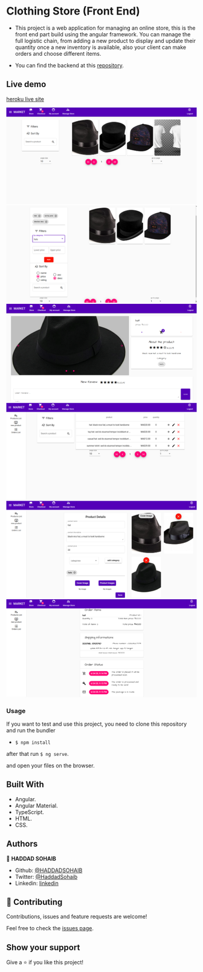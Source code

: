# Clothing Store (Front End)

- This project is a web application for managing an online store, this is the front end part build using the angular framework. You can manage the full logistic chain, from adding a new product to display and update their quantity once a new inventory is available, also your client can make orders and choose different items.

- You can find the backend at this [repository](https://github.com/HADDADSOHAIB/clothing-store-BE).

## Live demo

[heroku live site](https://ecom-projet.web.app/)

![start](/FE/src/assets/readme/1.png)
![start](/FE/src/assets/readme/2.png)
![start](/FE/src/assets/readme/3.png)
![start](/FE/src/assets/readme/4.png)
![start](/FE/src/assets/readme/5.png)
![start](/FE/src/assets/readme/6.png)

### Usage

If you want to test and use this project, you need to clone this repository and run the bundler

- `$ npm install`

after that run `$ ng serve`.

and open your files on the browser.

## Built With

- Angular.
- Angular Material.
- TypeScript.
- HTML.
- CSS.

## Authors

👤 **HADDAD SOHAIB**

- Github: [@HADDADSOHAIB](https://github.com/HADDADSOHAIB)
- Twitter: [@HaddadSohaib](https://twitter.com/HaddadSohaib)
- Linkedin: [linkedin](https://www.linkedin.com/in/sohaibhaddad/)

## 🤝 Contributing

Contributions, issues and feature requests are welcome!

Feel free to check the [issues page](issues/).

## Show your support

Give a ⭐️ if you like this project!
